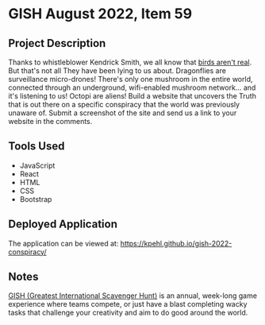 # GISH August 2022, Item 59

## Project Description

Thanks to whistleblower Kendrick Smith, we all know that [birds aren't real](https://birdsarentreal.com/). But that's not all They have been lying to us about. Dragonflies are surveillance micro-drones! There's only one mushroom in the entire world, connected through an underground, wifi-enabled mushroom network… and it's listening to us! Octopi are aliens! Build a website that uncovers the Truth that is out there on a specific conspiracy that the world was previously unaware of. Submit a screenshot of the site and send us a link to your website in the comments.

## Tools Used

* JavaScript
* React
* HTML
* CSS
* Bootstrap

## Deployed Application

The application can be viewed at: https://kpehl.github.io/gish-2022-conspiracy/

## Notes
[GISH (Greatest International Scavenger Hunt)](https://www.gish.com/) is an annual, week-long game experience where teams compete, or just have a blast completing wacky tasks that challenge your creativity and aim to do good around the world.
